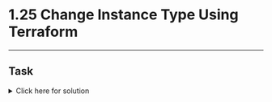 # 1.25 Change Instance Type Using Terraform
---
## Task

<details>
  <summary>Click here for solution</summary>

  ## Solution
  
</details>

